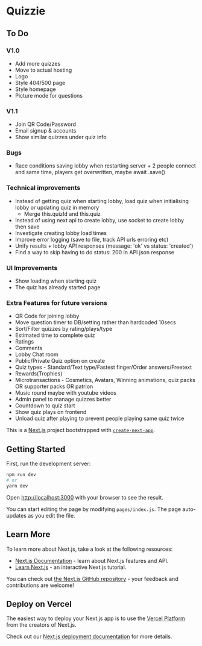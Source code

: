 # Quizzie

## To Do
### V1.0
- Add more quizzes
- Move to actual hosting
- Logo
- Style 404/500 page
- Style homepage
- Picture mode for questions

### V1.1
- Join QR Code/Password
- Email signup & accounts
- Show similar quizzes under quiz info

### Bugs
- Race conditions saving lobby when restarting server + 2 people connect and same time, players get overwritten, maybe await .save()


### Technical improvements
- Instead of getting quiz when starting lobby, load quiz when initialising lobby or updating quiz in memory
    - Merge this.quizId and this.quiz
- Instead of using next api to create lobby, use socket to create lobby then save
- Investigate creating lobby load times
- Improve error logging (save to file, track API urls erroring etc)
- Unify results + lobby API responses (message: 'ok' vs status: 'created')
- Find a way to skip having to do status: 200 in API json response

### UI Improvements
- Show loading when starting quiz
- The quiz has already started page

### Extra Features for future versions
- QR Code for joining lobby
- Move question timer to DB/setting rather than hardcoded 10secs
- Sort/Filter quizzes by rating/plays/type
- Estimated time to complete quiz
- Ratings
- Comments
- Lobby Chat room
- Public/Private Quiz option on create 
- Quiz types - Standard/Text type/Fastest finger/Order answers/Freetext
- Rewards(Trophies)
- Microtransactions - Cosmetics, Avatars, Winning animations, quiz packs OR supporter packs OR patrion
- Music round maybe with youtube videos
- Admin panel to manage quizzes better
- Countdown to quiz start
- Show quiz plays on frontend
- Unload quiz after playing to prevent people playing same quiz twice

This is a [Next.js](https://nextjs.org/) project bootstrapped with [`create-next-app`](https://github.com/vercel/next.js/tree/canary/packages/create-next-app).

## Getting Started

First, run the development server:

```bash
npm run dev
# or
yarn dev
```

Open [http://localhost:3000](http://localhost:3000) with your browser to see the result.

You can start editing the page by modifying `pages/index.js`. The page auto-updates as you edit the file.

## Learn More

To learn more about Next.js, take a look at the following resources:

- [Next.js Documentation](https://nextjs.org/docs) - learn about Next.js features and API.
- [Learn Next.js](https://nextjs.org/learn) - an interactive Next.js tutorial.

You can check out [the Next.js GitHub repository](https://github.com/vercel/next.js/) - your feedback and contributions are welcome!

## Deploy on Vercel

The easiest way to deploy your Next.js app is to use the [Vercel Platform](https://vercel.com/import?utm_medium=default-template&filter=next.js&utm_source=create-next-app&utm_campaign=create-next-app-readme) from the creators of Next.js.

Check out our [Next.js deployment documentation](https://nextjs.org/docs/deployment) for more details.
